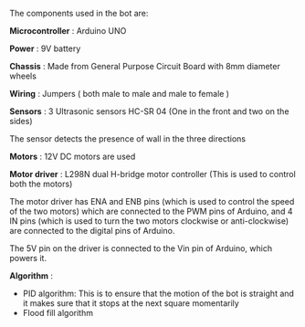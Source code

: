 The components used in the bot are:

**Microcontroller** : Arduino UNO

**Power** : 9V battery

**Chassis** : Made from General Purpose Circuit Board with 8mm diameter wheels

**Wiring** : Jumpers ( both male to male and male to female )

**Sensors** : 3 Ultrasonic sensors HC-SR 04 (One in the front and two on the sides)

The sensor detects the presence of wall in the three directions

**Motors** : 12V DC motors are used

**Motor driver** : L298N dual H-bridge motor controller (This is used to control both the motors)

The motor driver has ENA and ENB pins (which is used to control the speed of the two motors) which are connected to the PWM pins of Arduino, and 4 IN pins (which is used to turn the two motors clockwise or anti-clockwise) are connected to the digital pins of Arduino.

The 5V pin on the driver is connected to the Vin pin of Arduino, which powers it.

**Algorithm** : 
* PID algorithm: This is to ensure that the motion of the bot is straight and it makes sure that it stops at the next square momentarily
* Flood fill algorithm




